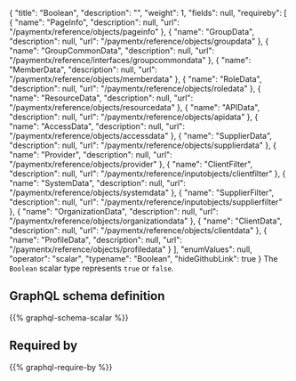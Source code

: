 {
  "title": "Boolean",
  "description": "",
  "weight": 1,
  "fields": null,
  "requireby": [
    {
      "name": "PageInfo",
      "description": null,
      "url": "/paymentx/reference/objects/pageinfo"
    },
    {
      "name": "GroupData",
      "description": null,
      "url": "/paymentx/reference/objects/groupdata"
    },
    {
      "name": "GroupCommonData",
      "description": null,
      "url": "/paymentx/reference/interfaces/groupcommondata"
    },
    {
      "name": "MemberData",
      "description": null,
      "url": "/paymentx/reference/objects/memberdata"
    },
    {
      "name": "RoleData",
      "description": null,
      "url": "/paymentx/reference/objects/roledata"
    },
    {
      "name": "ResourceData",
      "description": null,
      "url": "/paymentx/reference/objects/resourcedata"
    },
    {
      "name": "APIData",
      "description": null,
      "url": "/paymentx/reference/objects/apidata"
    },
    {
      "name": "AccessData",
      "description": null,
      "url": "/paymentx/reference/objects/accessdata"
    },
    {
      "name": "SupplierData",
      "description": null,
      "url": "/paymentx/reference/objects/supplierdata"
    },
    {
      "name": "Provider",
      "description": null,
      "url": "/paymentx/reference/objects/provider"
    },
    {
      "name": "ClientFilter",
      "description": null,
      "url": "/paymentx/reference/inputobjects/clientfilter"
    },
    {
      "name": "SystemData",
      "description": null,
      "url": "/paymentx/reference/objects/systemdata"
    },
    {
      "name": "SupplierFilter",
      "description": null,
      "url": "/paymentx/reference/inputobjects/supplierfilter"
    },
    {
      "name": "OrganizationData",
      "description": null,
      "url": "/paymentx/reference/objects/organizationdata"
    },
    {
      "name": "ClientData",
      "description": null,
      "url": "/paymentx/reference/objects/clientdata"
    },
    {
      "name": "ProfileData",
      "description": null,
      "url": "/paymentx/reference/objects/profiledata"
    }
  ],
  "enumValues": null,
  "operator": "scalar",
  "typename": "Boolean",
  "hideGithubLink": true
}
The `Boolean` scalar type represents `true` or `false`.
## GraphQL schema definition

{{% graphql-schema-scalar %}}

## Required by

{{% graphql-require-by %}}
